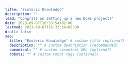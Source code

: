 ```yaml
---
title: "Esoteric Knowledge"
description: ""
lead: "Congrats on setting up a new Doks project!"
date: 2023-09-07T16:33:54+02:00
lastmod: 2023-09-07T16:33:54+02:00
draft: false
seo:
  title: "Esoteric Knowledge" # custom title (optional)
  description: "" # custom description (recommended)
  canonical: "" # custom canonical URL (optional)
  robots: "" # custom robot tags (optional)
---
```

